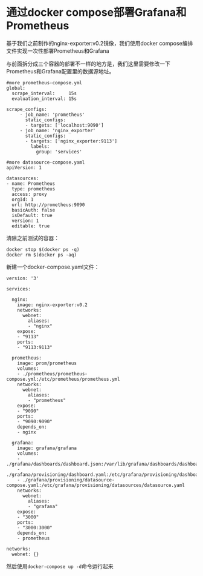 # 通过docker compose部署Grafana和Prometheus

基于我们之前制作的nginx-exporter:v0.2镜像，我们使用docker compose编排文件实现一次性部署Prometheus和Grafana

与前面拆分成三个容器的部署不一样的地方是，我们这里需要修改一下Prometheus和Grafana配置里的数据源地址。

```text
#more prometheus-compose.yml 
global:
  scrape_interval:     15s 
  evaluation_interval: 15s 

scrape_configs:
     - job_name: 'prometheus'
       static_configs:
       - targets: ['localhost:9090']
     - job_name: 'nginx_exporter'
       static_configs:
       - targets: ['nginx_exporter:9113']
         labels:
           group: 'services'
```

```text
#more datasource-compose.yaml 
apiVersion: 1

datasources:
- name: Prometheus
  type: prometheus
  access: proxy
  orgId: 1
  url: http://prometheus:9090
  basicAuth: false
  isDefault: true
  version: 1
  editable: true
```

清除之前测试的容器：

```text
docker stop $(docker ps -q) 
docker rm $(docker ps -aq)
```

新建一个docker-compose.yaml文件：

```text
version: '3'
  
services:

  nginx:
    image: nginx-exporter:v0.2
    networks:
      webnet:
        aliases:
        - "nginx"
    expose:
    - "9113"
    ports:
    - "9113:9113"

  prometheus:
    image: prom/prometheus
    volumes:
    - ./prometheus/prometheus-compose.yml:/etc/prometheus/prometheus.yml
    networks:
      webnet:
        aliases:
        - "prometheus"
    expose:
    - "9090"
    ports:
    - "9090:9090"
    depends_on:
    - nginx

  grafana:
    image: grafana/grafana
    volumes:
    - ./grafana/dashboards/dashboard.json:/var/lib/grafana/dashboards/dashboard.json
    - ./grafana/provisioning/dashboard.yaml:/etc/grafana/provisioning/dashboards/dashboard.yaml
    - ./grafana/provisioning/datasource-compose.yaml:/etc/grafana/provisioning/datasources/datasource.yaml
    networks:
      webnet:
        aliases:
        - "grafana"
    expose:
    - "3000"
    ports:
    - "3000:3000"
    depends_on:
    - prometheus

networks:
  webnet: {}
```

然后使用`docker-compose up -d`命令运行起来

